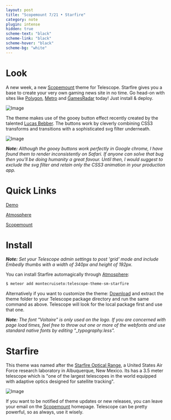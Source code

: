 ```yaml
---
layout: post
title: "Scopemount 7/21 • Starfire"
category: note
plugin: intense
hidden: true
scheme-text: "black"
scheme-link: "black"
scheme-hover: "black"
scheme-bg: "white"
---
```


# Look
A new week, a new [Scopemount](http://scopemount.startrack.io/) theme for Telescope. Starfire gives you a base to create your very own gaming news site in no time. Go head-on with sites like [Polygon](http://www.polygon.com/), [Metro](http://metro.co.uk/entertainment/gaming/) and [GamesRadar](http://www.gamesradar.com/news/) today! Just install & deploy.

<p>
  <img src="/assets/img/Starfire0.png" class="nointense img-centered" alt="Image">
</p>

The theme makes use of the gooey button effect recently created by the talented [Lucas Bebber](https://css-tricks.com/gooey-effect/). The buttons work by cleverly combining CSS3 transforms and transitions with a sophisticated svg filter underneath.

<p>
  <img src="/assets/img/Starfire.gif" class="nointense img-centered" alt="Image">
</p>

***Note:*** *Although the gooey buttons work perfectly in Google chrome, I have found them to render inconsistently on Safari. If anyone can solve that bug then you'll be doing humanity a great favour. Until then, I would suggest to exclude the svg filter and retain only the CSS3 animation in your production app.*


# Quick Links

[Demo](http://sm-starfire.meteor.com/)

[Atmosphere](https://atmospherejs.com/montecruiseto/telescope-theme-sm-starfire)

[Scopemount](http://scopemount.startrack.io/)

# Install

***Note:*** *Set your Telescope admin settings to post 'grid' mode and include Embedly thumbs with a width of 340px and height of 192px.*

You can install Starfire automagically through [Atmosphere](https://atmospherejs.com/montecruiseto/telescope-theme-sm-starfire):

```bash
$ meteor add montecruiseto:telescope-theme-sm-starfire
```

Alternatively if you want to customize the theme: [Download](https://github.com/montecruiseto/scopemount) and extract the theme folder to your Telescope package directory and run the same command as above. Telescope will look for the local package first and use that one.

***Note:*** *The font "Voltaire" is only used on the logo. If you are concerned with page load times, feel free to throw out one or more of the webfonts and use standard native fonts by editing "_typography.less".*

# Starfire

This theme was named after the [Starfire Optical Range](https://en.wikipedia.org/wiki/Starfire_Optical_Range), a United States Air Force research laboratory in Albuquerque, New Mexico. Its has a 3.5 meter telescope which is "one of the largest telescopes in the world equipped with adaptive optics designed for satellite tracking".

<p>
  <img src="/assets/img/StarfireT.jpg" class="nointense" alt="Image">
</p>

If you want to be notified of theme updates or new releases, you can leave your email on the [Scopemount](http://scopemount.startrack.io/) homepage. Telescope can be pretty powerful, so as always, use it wisely.
